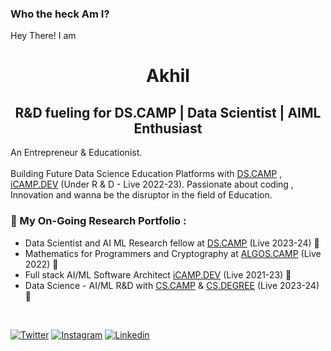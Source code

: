 ### Who the heck Am I?
Hey There! I am

<h1 align="center"> Akhil </h1>
<h2 align="center"> R&D fueling for DS.CAMP | Data Scientist |  AIML Enthusiast  </h2>
                                                               
An Entrepreneur & Educationist. <br><br>
Building Future Data Science Education Platforms with [DS.CAMP](https://DS.CAMP) , [iCAMP.DEV](https://iCAMP.DEV) (Under R & D - Live 2022-23). 
Passionate about coding , Innovation and wanna be the disruptor in the field of Education. 

### 💼 My On-Going Research Portfolio : 
* Data Scientist and AI ML Research fellow at [DS.CAMP](https://DS.CAMP) (Live 2023-24)  🔄
* Mathematics for Programmers and Cryptography at [ALGOS.CAMP](https://algos.camp) (Live 2022) 🔄
* Full stack AI/ML Software Architect [iCAMP.DEV](https://iCAMP.DEV) (Live 2021-23) 🔄
* Data Science - AI/ML R&D with [CS.CAMP](https://CS.CAMP) & [CS.DEGREE](https://CS.DEGREE) (Live 2023-24)  🔄

<br>

[![Twitter](https://img.shields.io/badge/Twitter-%40iakhilteja-%231DA1F2)](https://twitter.com/iakhilteja) 
[![Instagram](https://img.shields.io/badge/Instagram-iakhilteja-%23bc2a8d%09)](https://instagram.com/iakhilteja)
[![Linkedin](https://img.shields.io/badge/Linked%20in-iakhilteja-blue)](https://www.linkedin.com/in/iakhilteja)



<!--
**ip11/ip11** is a ✨ _special_ ✨ repository because its `README.md` (this file) appears on your GitHub profile.

Here are some ideas to get you started:

- 🔭 I’m currently working on ...
- 🌱 I’m currently learning ...
- 👯 I’m looking to collaborate on ...
- 🤔 I’m looking for help with ...
- 💬 Ask me about ...
- 📫 How to reach me: ...
- 😄 Pronouns: ...
- ⚡ Fun fact: ...
-->

